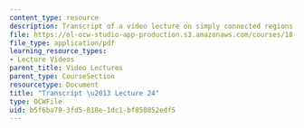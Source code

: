 ```yaml
---
content_type: resource
description: Transcript of a video lecture on simply connected regions.
file: https://ol-ocw-studio-app-production.s3.amazonaws.com/courses/18-02-multivariable-calculus-fall-2007/b5f6ba793fd5818e1dc1bf850852edf5_18_022007L24.pdf
file_type: application/pdf
learning_resource_types:
- Lecture Videos
parent_title: Video Lectures
parent_type: CourseSection
resourcetype: Document
title: "Transcript \u2013 Lecture 24"
type: OCWFile
uid: b5f6ba79-3fd5-818e-1dc1-bf850852edf5
---
```

